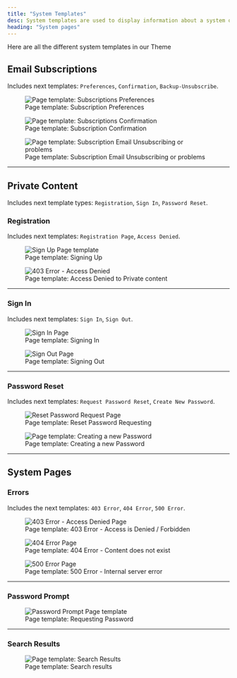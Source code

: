 ```yaml
---
title: "System Templates"
desc: System templates are used to display information about a system or a service.
heading: "System pages"
---
```


Here are all the different system templates in our Theme

## Email Subscriptions

Includes next templates: `Preferences`, `Confirmation`, `Backup-Unsubscribe`.

<figure>
  <img src="./subscription-preferences.png" alt="Page template: Subscriptions Preferences" eleventy:widths="500">
  <figcaption>Page template: Subscription Preferences</figcaption>
</figure>

<figure>
  <img src="./subscription-confirmation.png" alt="Page template: Subscriptions Confirmation" eleventy:widths="500">
  <figcaption>Page template: Subscription Confirmation</figcaption>
</figure>

<figure>
  <img src="./unsubscribe.png" alt="Page template: Subscription Email Unsubscribing or problems" eleventy:widths="500">
  <figcaption>Page template: Subscription Email Unsubscribing or problems</figcaption>
</figure>

---

## Private Content

Includes next template types: `Registration`, `Sign In`, `Password Reset`.

### Registration

Includes next templates: `Registration Page`, `Access Denied`.

<figure>
  <img src="./register.png" alt="Sign Up Page template" eleventy:widths="500">
  <figcaption>Page template: Signing Up</figcaption>
</figure>

<figure>
  <img src="./403.png" alt="403 Error - Access Denied" eleventy:widths="500">
  <figcaption>Page template: Access Denied to Private content</figcaption>
</figure>

---

### Sign In

Includes next templates: `Sign In`, `Sign Out`.

<figure>
  <img src="./login.png" alt="Sign In Page" eleventy:widths="500">
  <figcaption>Page template: Signing In</figcaption>
</figure>

<figure>
  <img src="./logout.png" alt="Sign Out Page" eleventy:widths="500">
  <figcaption>Page template: Signing Out</figcaption>
</figure>

---

### Password Reset

Includes next templates: `Request Password Reset`, `Create New Password`.

<figure>
  <img src="./reset-password-request.png" alt="Reset Password Request Page" eleventy:widths="500">
  <figcaption>Page template: Reset Password Requesting</figcaption>
</figure>

<figure>
  <img src="./reset-password.png" alt="Page template: Creating a new Password" eleventy:widths="500">
  <figcaption>Page template: Creating a new Password</figcaption>
</figure>

---

## System Pages

### Errors

Includes the next templates: `403 Error`, `404 Error`, `500 Error`.

<figure>
  <img src="./403.png" alt="403 Error - Access Denied Page" eleventy:widths="500">
  <figcaption>Page template: 403 Error - Access is Denied / Forbidden</figcaption>
</figure>

<figure>
  <img src="./404.png" alt="404 Error Page" eleventy:widths="500">
  <figcaption>Page template: 404 Error - Content does not exist</figcaption>
</figure>

<figure>
  <img src="./500.png" alt="500 Error Page" eleventy:widths="500">
  <figcaption>Page template: 500 Error - Internal server error</figcaption>
</figure>

---

### Password Prompt

<figure>
  <img src="./password-prompt.png" alt="Password Prompt Page template" eleventy:widths="500">
  <figcaption>Page template: Requesting Password</figcaption>
</figure>

---

### Search Results

<figure>
  <img src="./search-results.png" alt="Page template: Search Results" eleventy:widths="500">
  <figcaption>Page template: Search results</figcaption>
</figure>
